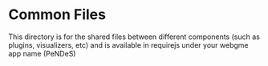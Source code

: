 # Common Files
This directory is for the shared files between different components (such as plugins, visualizers, etc) and is available in requirejs under your webgme app name (PeNDeS)
